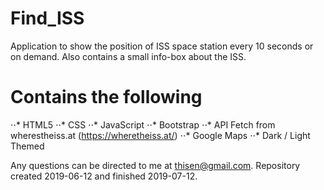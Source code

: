 # Find_ISS
Application to show the position of ISS space station every 10 seconds or on demand. Also contains a small info-box about the ISS.

# Contains the following
⋅⋅* HTML5
⋅⋅* CSS
⋅⋅* JavaScript
⋅⋅* Bootstrap
⋅⋅* API Fetch from wherestheiss.at (https://wheretheiss.at/)
⋅⋅* Google Maps
⋅⋅* Dark / Light Themed

Any questions can be directed to me at thisen@gmail.com.
Repository created 2019-06-12 and finished 2019-07-12.
